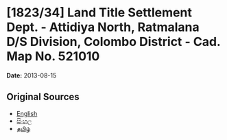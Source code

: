 # [1823/34] Land Title Settlement Dept. - Attidiya North, Ratmalana D/S Division, Colombo District - Cad. Map No. 521010

**Date:** 2013-08-15

## Original Sources

- [English](https://documents.gov.lk/view/extra-gazettes/2013/8/1823-34_E.pdf)
- [සිංහල](https://documents.gov.lk/view/extra-gazettes/2013/8/1823-34_S.pdf)
- [தமிழ்](https://documents.gov.lk/view/extra-gazettes/2013/8/1823-34_T.pdf)
